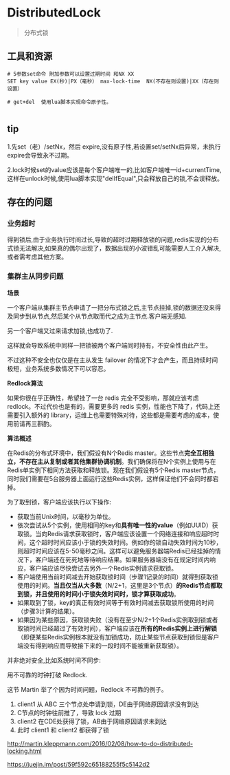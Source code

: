 # DistributedLock
> 分布式锁

## 工具和资源
```
# 5参数set命令 附加参数可以设置过期时间 和NX XX
SET key value EX(秒)|PX（毫秒） max-lock-time  NX(不存在则设置)|XX（存在则设置）

# get+del  使用lua脚本实现命令原子性。


```
## tip

1.先set（老）/setNx，然后 expire,没有原子性,若设置set/setNx后异常，未执行expire会导致永不过期。

2.lock时候set的value应该是每个客户端唯一的,比如客户端唯一id+currentTime,这样在unlock时候,使用lua脚本实现"delIfEqual",只会释放自己的锁,不会误释放。





## 存在的问题

### 业务超时

得到锁后,由于业务执行时间过长,导致的超时过期释放锁的问题,redis实现的分布式锁无法解决,如果真的偶尔出现了，数据出现的小波错乱可能需要人工介入解决,或者需考虑其他方案。

### 集群主从同步问题

**场景**

一个客户端从集群主节点申请了一把分布式锁之后,主节点挂掉,锁的数据还没来得及同步到从节点,然后某个从节点取而代之成为主节点.客户端无感知.

另一个客户端又过来请求加锁,也成功了.

这样就会导致系统中同样一把锁被两个客户端同时持有，不安全性由此产生。

不过这种不安全也仅仅是在主从发生 failover 的情况下才会产生，而且持续时间极短，业务系统多数情况下可以容忍。

**Redlock算法**

如果你很在乎正确性，希望挂了一台 redis 完全不受影响，那就应该考虑 redlock。不过代价也是有的，需要更多的 redis 实例，性能也下降了，代码上还需要引入额外的 library，运维上也需要特殊对待，这些都是需要考虑的成本，使用前请再三斟酌。

**算法概述**

在Redis的分布式环境中，我们假设有N个Redis master。这些节点**完全互相独立，不存在主从复制或者其他集群协调机制**。我们确保将在N个实例上使用与在Redis单实例下相同方法获取和释放锁。现在我们假设有5个Redis master节点，同时我们需要在5台服务器上面运行这些Redis实例，这样保证他们不会同时都宕掉。

为了取到锁，客户端应该执行以下操作:

- 获取当前Unix时间，以毫秒为单位。
- 依次尝试从5个实例，使用相同的key和**具有唯一性的value**（例如UUID）获取锁。当向Redis请求获取锁时，客户端应该设置一个网络连接和响应超时时间，这个超时时间应该小于锁的失效时间。例如你的锁自动失效时间为10秒，则超时时间应该在5-50毫秒之间。这样可以避免服务器端Redis已经挂掉的情况下，客户端还在死死地等待响应结果。如果服务器端没有在规定时间内响应，客户端应该尽快尝试去另外一个Redis实例请求获取锁。
- 客户端使用当前时间减去开始获取锁时间（步骤1记录的时间）就得到获取锁使用的时间。**当且仅当从大多数**（N/2+1，这里是3个节点）**的Redis节点都取到锁，并且使用的时间小于锁失效时间时，锁才算获取成功**。
- 如果取到了锁，key的真正有效时间等于有效时间减去获取锁所使用的时间（步骤3计算的结果）。
- 如果因为某些原因，获取锁失败（没有在至少N/2+1个Redis实例取到锁或者取锁时间已经超过了有效时间），客户端应该在**所有的Redis实例上进行解锁**（即便某些Redis实例根本就没有加锁成功，防止某些节点获取到锁但是客户端没有得到响应而导致接下来的一段时间不能被重新获取锁）。



并非绝对安全,比如系统时间不同步:

用不可靠的时钟打破 Redlock.

这节 Martin 举了个因为时间问题，Redlock 不可靠的例子。

1. client1 从 ABC 三个节点处申请到锁，DE由于网络原因请求没有到达
2. C节点的时钟往前推了，导致 lock 过期
3. client2 在CDE处获得了锁，AB由于网络原因请求未到达
4. 此时 client1 和 client2 都获得了锁

http://martin.kleppmann.com/2016/02/08/how-to-do-distributed-locking.html

https://juejin.im/post/59f592c65188255f5c5142d2




















